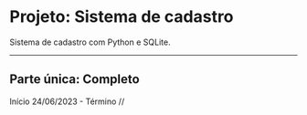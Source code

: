 # Projeto: Sistema de cadastro
Sistema de cadastro com Python e SQLite.
***
## Parte única: Completo
 
 Início 24/06/2023 - Término //
 
